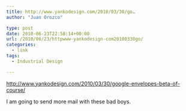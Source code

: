 ```yaml
---
title: http://www.yankodesign.com/2010/03/30/go…
author: "Juan Orozco" 

type: post
date: 2010-06-23T22:58:14+00:00
url: /2010/06/23/httpwww-yankodesign-com20100330go/
categories:
  - link
tags:
  - Industrial Design

---
```

http://www.yankodesign.com/2010/03/30/google-envelopes-beta-of-course/

I am going to send more mail with these bad boys.